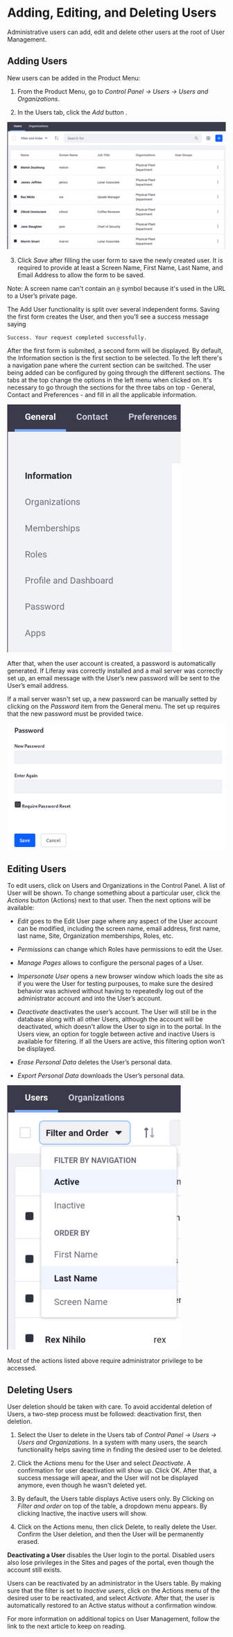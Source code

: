 # Adding, Editing, and Deleting Users

Administrative users can add, edit and delete other users at the root of User Management.

## Adding Users

New users can be added in the Product Menu:

1. From the Product Menu, go to _Control Panel → Users → Users and Organizations_.

2. In the Users tab, click the _Add_ button .

![Figure 1: Add Users from the Users and Organizations section of the Control Panel.](./img/1-user-add-edit-delete.png "Users and Organizations section")

3. Click _Save_ after filling the user form to save the newly created user. It is required to provide at least a Screen Name, First Name, Last Name, and Email Address to allow the form to be saved.

 Note: A screen name can't contain an ```@``` symbol because it's used in the URL to a User’s private page.

 The Add User functionality is split over several independent forms. Saving the first form creates the User, and then you’ll see a success message saying

	Success. Your request completed successfully.

After the first form is submited, a second form will be displayed. By default, the Information section is the first section to be selected. To the left there's a navigation pane where the current section can be switched. The user being added can be configured by going through the different sections. The tabs at the top change the options in the left menu when clicked on. It's necessary to go through the sections for the three tabs on top - General, Contact and Preferences - and fill in all the applicable information.

![Figure 2: At a minimum, enter a screen name, email address, and first name to create a new user account. Then you'll be taken to the Information form and can continue configuring the user.](./img/2-user-add-edit-delete.png "Form sections")

After that, when the user account is created, a password is automatically generated. If Liferay was correctly installed and a mail server was correctly set up, an email message with the User’s new password will be sent to the User’s email address.

If a mail server wasn't set up, a new password can be manually setted by clicking on the _Password_ item from the General menu. The set up requires that the new password must be provided twice.

![Figure 3: Enter the password twice to manually set the password for a user. If the Password Policy you're using is configured to allow it, select whether to require the user to reset their password the first time they sign in to the portal.](./img/3-user-add-edit-delete.png "Set Password")

## Editing Users

To edit users, click on Users and Organizations in the Control Panel. A list of User will be shown. To change something about a particular user, click the _Actions_ button (Actions) next to that user. Then the next options will be available:

* _Edit_ goes to the Edit User page where any aspect of the User account can be modified, including the screen name, email address, first name, last name, Site, Organization memberships, Roles, etc.

* _Permissions_ can change which Roles have permissions to edit the User.

* _Manage Pages_ allows to configure the personal pages of a User.

* _Impersonate User_ opens a new browser window which loads the site as if you were the User for testing purpouses, to make sure the desired behavior was achived without having to repeatedly log out of the administrator account and into the User’s account.

* _Deactivate_ deactivates the user’s account. The User will still be in the database along with all other Users, although the account will be deactivated, which doesn't allow the User to sign in to the portal. In the Users view, an option for toggle between active and inactive Users is available for filtering. If all the Users are active, this filtering option won’t be displayed.

* _Erase Personal Data_ deletes the User’s personal data.

* _Export Personal Data_ downloads the User’s personal data.

![Figure 4: You can choose whether to view active or inactive (deactivated) portal users in the users list found at *Product Menu* → *Control Panel* → *Users* → *Users and Organizations*.](./img/4-user-add-edit-delete.png "Filter")

Most of the actions listed above require administrator privilege to be accessed.

## Deleting Users

User deletion should be taken with care. To avoid accidental deletion of Users, a two-step process must be followed: deactivation first, then deletion.

1. Select the User to delete in the Users tab of _Control Panel → Users → Users and Organizations_. In a system with many users, the search functionality helps saving time in finding the desired user to be deleted.

2. Click the _Actions_ menu for the User and select _Deactivate_. A confirmation for user deactivation will show up. Click OK. 
After that, a success message will apear, and the User will not be displayed anymore, even though he wasn't deleted yet.

3. By default, the Users table displays Active users only. By Clicking on _Filter and order_ on top of the table, a dropdown menu appears. By clicking Inactive, the inactive users will show.

4. Click on the Actions menu, then click Delete, to really delete the User. Confirm the User deletion, and then the User will be permanently erased.

**Deactivating a User** disables the User login to the portal. Disabled users also lose privileges in the Sites and pages of the portal, even though the account still exists.

Users can be reactivated by an administrator in the Users table. By making sure that the filter is set to _Inactive users_, click on the Actions menu of the desired user to be reactivated, and select _Activate_. After that, the user is automatically restored to an Active status without a confirmation window.

For more information on additional topics on User Management, follow the link to the next article to keep on reading.


